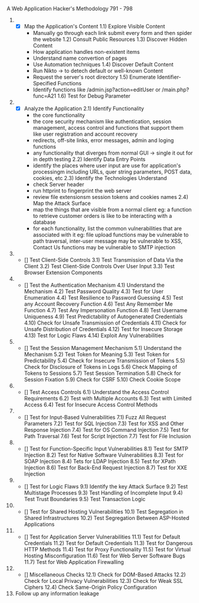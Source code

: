 A Web Application Hacker's Methodology
791 - 798
1) - [x] Map the Application's Content
    1.1) Explore Visible Content
        - Manually go through each link submit every form and then spider the website
    1.2) Consult Public Resources
    1.3) Discover Hidden Content
        - How application handles non-existent items
        - Understand name convertion of pages
        - Use Automation techniques
    1.4) Discover Default Content
        - Run Nikto -> to detech default or well-known Content
        - Request the server's root directory
    1.5) Enumerate Identifier-Specified Functions
        - Identify functions like /admin.jsp?action=editUser or /main.php?func=A21
    1.6) Test for Debug Parameter
2) - [x] Analyze the Application
    2.1) Identify Functionality
        - the core functionality
        - the core security mechanism like authentication, session management, access control and functions that support them like user registration and account recovery
        - redirects, off-site links, error messages, admin and loging functions
        - any functionality that diverges from normal GUI -> single it out for in depth testing
    2.2) Identify Data Entry Points
        - identify the places where user input are use for application's processingm including URLs, quer string parameters, POST data, cookies, etc
    2.3) Identify the Technologies Understand
        - check Server header
        - run httprint to fingerprint the web server
        - review file extensionsm session tokens and cookies names
    2.4) Map the Attack Surface
        - map the things that are visible from a normal client eg: a function to retrieve customer orders is like to be interacting with a database
        - for each functionality, list the common vulnerabilities that are associated with it eg: file upload functions may be vulnerable to path traversal, inter-user message may be vulnerable to XSS, Contact Us functions may be vulnerable to SMTP injection
3) - [] Test Client-Side Controls
    3.1) Test Transmission of Data Via the Client
    3.2) Test Client-Side Controls Over User Input
    3.3) Test Browser Extension Components
4) - [] Test the Authentication Mechanism
    4.1) Understand the Mechanism
    4.2) Test Password Quality
    4.3) Test for User Enumeration
    4.4) Test Resilience to Password Guessing
    4.5) Test any Account Recovery Function
    4.6) Test Any Remember Me Function
    4.7) Test Any Impersonation Function
    4.8) Test Username Uniqueness
    4.9) Test Predictability of Autogenerated Credentials
    4.10) Check for Unsafe Transmission of Credentials
    4.11) Check for Unsafe Distribution of Credentials
    4.12) Test for Insecure Storage
    4.13) Test for Logic Flaws
    4.14) Exploit Any Vulnerabilities
5) - [] Test the Session Management Mechanism
    5.1) Understand the Mechanism
    5.2) Test Token for Meaning
    5.3) Test Token for Predictability
    5.4) Check for Insecure Transmission of Tokens
    5.5) Check for Disclosure of Tokens in Logs
    5.6) Check Mapping of Tokens to Sessions
    5.7) Test Session Termination
    5.8) Check for Session Fixation
    5.9) Check for CSRF
    5.10) Check Cookie Scope
6) - [] Test Access Controls
    6.1) Understand the Access Control Requirements
    6.2) Test with Multiple Accounts
    6.3) Test with Limited Access
    6.4) Test for Insecure Access Control Methods
7) - [] Test for Input-Based Vulnerabilities
    7.1) Fuzz All Request Parameters
    7.2) Test for SQL Injection
    7.3) Test for XSS and Other Response Injection
    7.4) Test for OS Command Injection
    7.5) Test for Path Traversal
    7.6) Test for Script Injection
    7.7) Test for File Inclusion
8) - [] Test for Function-Specific Input Vulnerabilities
    8.1) Test for SMTP Injection
    8.2) Test for Native Software Vulnerabilities
    8.3) Test for SOAP Injection
    8.4) Tets for LDAP Injection
    8.5) Test for XPath Injection
    8.6) Test for Back-End Request Injection
    8.7) Test for XXE Injection
9) - [] Test for Logic Flaws
    9.1) Identify the key Attack Surface
    9.2) Test Multistage Processes
    9.3) Test Handling of Incomplete Input
    9.4) Test Trust Boundaries
    9.5) Test Transaction Logic
10) - [] Test for Shared Hosting Vulnerabilities
    10.1) Test Segregation in Shared Infrastructures
    10.2) Test Segregation Between ASP-Hosted Applications
11) - [] Test for Application Server Vulnerabilities
    11.1) Test for Default Credentials
    11.2) Test for Default Credentials
    11.3) Test for Dangerous HTTP Methods
    11.4) Test for Proxy Functionality
    11.5) Test for Virtual Hosting Misconfiguration
    11.6) Test for Web Server Software Bugs
    11.7) Test for Web Application Firewalling
12) - [] Miscellaneous Checks
    12.1) Check for DOM-Based Attacks
    12.2) Check for Local Privacy Vulnerabilities
    12.3) Check for Weak SSL Ciphers
    12.4) Check Same-Origin Policy Configuration
13) Follow up any information leakage